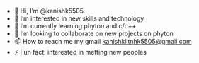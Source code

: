- 👋 Hi, I’m @kanishk5505
- 👀 I’m interested in new skills and technology
- 🌱 I’m currently learning phyton and c/c++
- 💞️ I’m looking to collaborate on new projects on phyton 
- 📫 How to reach me my gmail kanishkiitnhk5505@gmail.com
-  ⚡ Fun fact: interested in metting new peoples

<!---
kanishk5505/kanishk5505 is a ✨ special ✨ repository because its `README.md` (this file) appears on your GitHub profile.
You can click the Preview link to take a look at your changes.
--->
